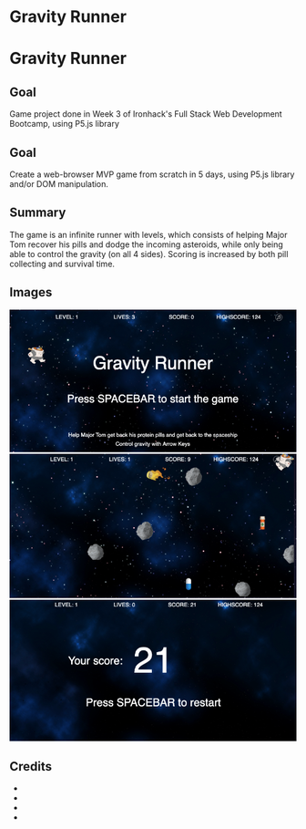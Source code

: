 <h1>Gravity Runner</h1>

# Gravity Runner

## Goal

Game project done in Week 3 of Ironhack's Full Stack Web Development Bootcamp, using P5.js library

<h2>Goal</h2>
Create a web-browser MVP game from scratch in 5 days, using P5.js library and/or DOM manipulation.

<h2>Summary</h2>
The game is an infinite runner with levels, which consists of helping Major Tom recover his pills and dodge the incoming asteroids, while only being able to control the gravity (on all 4 sides).
Scoring is increased by both pill collecting and survival time.

<h2>Images</h2>

<img src="./assets/screenshots/Screenshot 2020-04-09 at 16.01.48.png" alt="Start screen image">
<img src="./assets/screenshots/Screenshot 2020-04-09 at 16.14.27.png" alt="Ingame image">
<img src="./assets/screenshots/Screenshot 2020-04-09 at 16.14.40.png" alt="End screen image">

<h2>Credits</h2>
<ul>
    <li></li>
    <li></li>
    <li></li>
    <li></li>
</ul>
